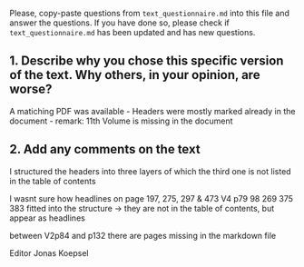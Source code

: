 

Please, copy-paste questions from `text_questionnaire.md` into this file and answer the questions.
If you have done so, please check if `text_questionnaire.md` has been updated and has new questions.

## 1. Describe why you chose this specific version of the text. Why others, in your opinion, are worse?

A matiching PDF was available - Headers were mostly marked already in the document - remark: 11th Volume is missing in the document

## 2. Add any comments on the text

I structured the headers into three layers of which the third one is not listed in the table of contents

I wasnt sure how headlines on page 197, 275, 297 & 473 V4 p79 98 269 375 383  fitted into the structure -> they are not in the table of contents, but appear as headlines

between V2p84 and p132 there are pages missing in the markdown file



Editor Jonas Koepsel